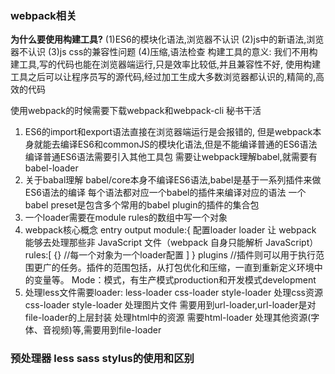 ### webpack相关
  **为什么要使用构建工具?**
  (1)ES6的模块化语法,浏览器不认识
  (2)js中的新语法,浏览器不认识
  (3)js css的兼容性问题
  (4)压缩,语法检查
  构建工具的意义: 
    我们不用构建工具,写的代码也能在浏览器端运行,只是效率比较低,并且兼容性不好,
    使用构建工具之后可以让程序员写的源代码,经过加工生成大多数浏览器都认识的,精简的,高效的代码

  使用webpack的时候需要下载webpack和webpack-cli  秘书干活

  1. ES6的import和export语法直接在浏览器端运行是会报错的,
    但是webpack本身就能去编译ES6和commonJS的模块化语法,但是不能编译普通的ES6语法
    编译普通ES6语法需要引入其他工具包
    需要让webpack理解babel,就需要有babel-loader
  2. 关于babal理解
    babel/core本身不编译ES6语法,babel是基于一系列插件来做ES6语法的编译
    每个语法都对应一个babel的插件来编译对应的语法
    一个babel preset是包含多个常用的babel plugin的插件的集合包
  3. 一个loader需要在module rules的数组中写一个对象
  4. webpack核心概念
      entry  output
      module:{  配置loader loader 让 webpack 能够去处理那些非 JavaScript 文件（webpack 自身只能解析 JavaScript）
        rules:[
          {} //每一个对象为一个loader配置
        ] 
      }
      plugins //插件则可以用于执行范围更广的任务。插件的范围包括，从打包优化和压缩，一直到重新定义环境中的变量等。
      Mode：模式，有生产模式production和开发模式development
  5. 处理less文件需要loader: less-loader css-loader style-loader
     处理css资源 css-loader style-loader
     处理图片文件 需要用到url-loader,url-loader是对file-loader的上层封装
     处理html中的<img>资源 需要html-loader
     处理其他资源(字体、音视频)等,需要用到file-loader

### 预处理器 less sass stylus的使用和区别
    